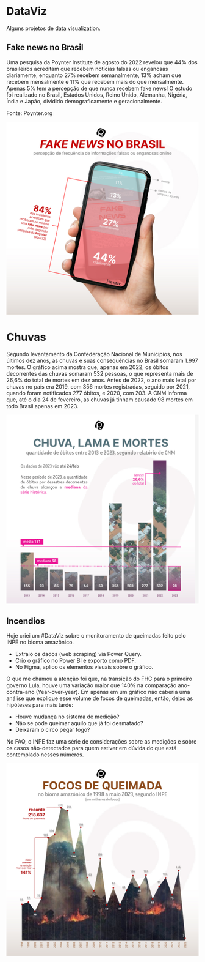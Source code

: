 # DataViz
Alguns projetos de data visualization.

## Fake news no Brasil
Uma pesquisa da Poynter Institute de agosto do 2022 revelou que 44% dos brasileiros acreditam que recebem notícias falsas ou enganosas diariamente, enquanto 27% recebem semanalmente, 13% acham que recebem mensalmente e 11% que recebem mais do que mensalmente. 
Apenas 5% tem a percepção de que nunca recebem fake news!
O estudo foi realizado no Brasil, Estados Unidos, Reino Unido, Alemanha, Nigéria, Índia e Japão, dividido demograficamente e geracionalmente.

Fonte: Poynter.org
<p align="center">
  <img src="https://github.com/calads/DataViz/blob/main/Plots/FakeNews.jpg" />
</p>

# Chuvas
Segundo levantamento da Confederação Nacional de Municípios, nos últimos dez anos, as chuvas e suas consequências no Brasil somaram 1.997 mortes.
O gráfico acima mostra que, apenas em 2022, os óbitos decorrentes das chuvas somaram 532 pessoas, o que representa mais de 26,6% do total de mortes em dez anos. Antes de 2022, o ano mais letal por chuvas no país era 2019, com 356 mortes registradas, seguido por 2021, quando foram notificados 277 óbitos, e 2020, com 203. A CNM informa que, até o dia 24 de fevereiro, as chuvas já tinham causado 98 mortes em todo Brasil apenas em 2023.
<p align="center">
  <img src="https://github.com/calads/DataViz/blob/main/Plots/Chuva.jpg" />
</p>

## Incendios
Hoje criei um #DataViz sobre o monitoramento de queimadas feito pelo INPE no bioma amazônico.

* Extraio os dados (web scraping) via Power Query.
* Crio o gráfico no Power BI e exporto como PDF.
* No Figma, aplico os elementos visuais sobre o gráfico.

O que me chamou a atenção foi que, na transição do FHC para o primeiro governo Lula, houve uma variação maior que 140% na comparação ano-contra-ano (Year-over-year).
Em apenas em um gráfico não caberia uma análise que explique esse volume de focos de queimadas, então, deixo as hipóteses para mais tarde:

* Houve mudança no sistema de medição?
* Não se pode queimar aquilo que já foi desmatado?
* Deixaram o circo pegar fogo?

No FAQ, o INPE faz uma série de considerações sobre as medições e sobre os casos não-detectados para quem estiver em dúvida do que está contemplado nesses números.
<p align="center">
  <img src="https://github.com/calads/DataViz/blob/main/Plots/Incendios.jpg" />
</p>
